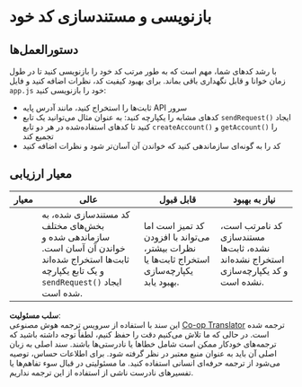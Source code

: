 <!--
CO_OP_TRANSLATOR_METADATA:
{
  "original_hash": "a4abf305ede1cfaadd56a8fab4b4c288",
  "translation_date": "2025-08-24T13:37:23+00:00",
  "source_file": "7-bank-project/3-data/assignment.md",
  "language_code": "fa"
}
-->
# بازنویسی و مستندسازی کد خود

## دستورالعمل‌ها

با رشد کدهای شما، مهم است که به طور مرتب کد خود را بازنویسی کنید تا در طول زمان خوانا و قابل نگهداری باقی بماند. برای بهبود کیفیت کد، نظرات اضافه کنید و فایل `app.js` خود را بازنویسی کنید:

- ثابت‌ها را استخراج کنید، مانند آدرس پایه API سرور
- کدهای مشابه را یکپارچه کنید: به عنوان مثال می‌توانید یک تابع `sendRequest()` ایجاد کنید تا کدهای استفاده‌شده در هر دو تابع `createAccount()` و `getAccount()` را تجمیع کند
- کد را به گونه‌ای سازماندهی کنید که خواندن آن آسان‌تر شود و نظرات اضافه کنید

## معیار ارزیابی

| معیار      | عالی                                                                                                                                                          | قابل قبول                                                                                       | نیاز به بهبود                                                                          |
| ---------- | ------------------------------------------------------------------------------------------------------------------------------------------------------------- | ------------------------------------------------------------------------------------------------ | ------------------------------------------------------------------------------------- |
|            | کد مستندسازی شده، به بخش‌های مختلف سازماندهی شده و خواندن آن آسان است. ثابت‌ها استخراج شده‌اند و یک تابع یکپارچه `sendRequest()` ایجاد شده است.              | کد تمیز است اما می‌تواند با افزودن نظرات بیشتر، استخراج ثابت‌ها یا یکپارچه‌سازی بهبود یابد.     | کد نامرتب است، مستندسازی نشده، ثابت‌ها استخراج نشده‌اند و کد یکپارچه‌سازی نشده است. | 

**سلب مسئولیت**:  
این سند با استفاده از سرویس ترجمه هوش مصنوعی [Co-op Translator](https://github.com/Azure/co-op-translator) ترجمه شده است. در حالی که ما تلاش می‌کنیم دقت را حفظ کنیم، لطفاً توجه داشته باشید که ترجمه‌های خودکار ممکن است شامل خطاها یا نادرستی‌ها باشند. سند اصلی به زبان اصلی آن باید به عنوان منبع معتبر در نظر گرفته شود. برای اطلاعات حساس، توصیه می‌شود از ترجمه حرفه‌ای انسانی استفاده کنید. ما مسئولیتی در قبال سوء تفاهم‌ها یا تفسیرهای نادرست ناشی از استفاده از این ترجمه نداریم.